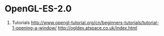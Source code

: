 # OpenGL-ES-2.0

1. Tutorials
    http://www.opengl-tutorial.org/cn/beginners-tutorials/tutorial-1-opening-a-window/
    http://ogldev.atspace.co.uk/index.html
